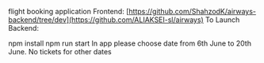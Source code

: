flight booking application Frontend: [https://github.com/ShahzodK/airways-backend/tree/dev](https://github.com/ALIAKSEI-sl/airways) To Launch Backend:

npm install
npm run start
In app please choose date from 6th June to 20th June. No tickets for other dates
